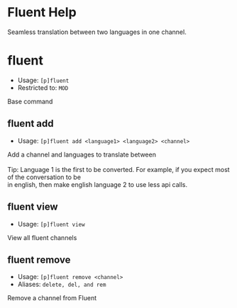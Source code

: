 # Fluent Help

Seamless translation between two languages in one channel.

# fluent
 - Usage: `[p]fluent `
 - Restricted to: `MOD`

Base command

## fluent add
 - Usage: `[p]fluent add <language1> <language2> <channel> `

Add a channel and languages to translate between<br/><br/>Tip: Language 1 is the first to be converted. For example, if you expect most of the conversation to be<br/>in english, then make english language 2 to use less api calls.

## fluent view
 - Usage: `[p]fluent view `

View all fluent channels

## fluent remove
 - Usage: `[p]fluent remove <channel> `
 - Aliases: `delete, del, and rem`

Remove a channel from Fluent

